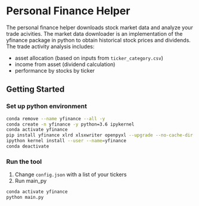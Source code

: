 # Personal Finance Helper

The personal finance helper downloads stock market data and analyze your trade acivities. The market data downloader is an implementation of the yfinance package in python to obtain historical stock prices and dividends. The trade activity analysis includes:

* asset allocation (based on inputs from `ticker_category.csv`)
* income from asset (dividend calculation)
* performance by stocks by ticker

## Getting Started

### Set up python environment

```bash
conda remove --name yfinance --all -y
conda create -n yfinance -y python=3.6 ipykernel
conda activate yfinance
pip install yfinance xlrd xlsxwriter openpyxl --upgrade --no-cache-dir
ipython kernel install --user --name=yfinance
conda deactivate
```

### Run the tool

1. Change `config.json` with a list of your tickers
2. Run main_py

``` bash
conda activate yfinance
python main.py
```
